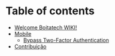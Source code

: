 # Table of contents

* [Welcome Boitatech WIKI!](README.md)
* [Mobile](mobile/README.md)
  * [Bypass Two-Factor Authentication](mobile/bypass-two-factor-authentication.md)
* [Contribuição](contribuicao.md)
